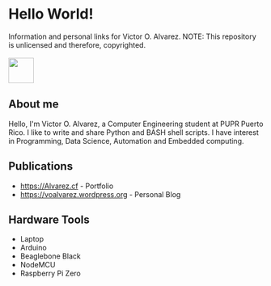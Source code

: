# Hello World!
Information and personal links for Victor O. Alvarez.
NOTE: This repository is unlicensed and therefore, copyrighted.
<br>
<br>
<img src="https://github.com/victoroalvarez/hello-world/blob/master/bash-148836_640.png" width="50">
## About me
Hello, I'm Victor O. Alvarez, a Computer Engineering student at PUPR Puerto Rico. I like to write and share Python and BASH shell scripts. I have interest in Programming, Data Science, Automation and Embedded computing.
## Publications
- https://Alvarez.cf - Portfolio
- https://voalvarez.wordpress.org - Personal Blog
## Hardware Tools
- Laptop
- Arduino
- Beaglebone Black
- NodeMCU
- Raspberry Pi Zero
